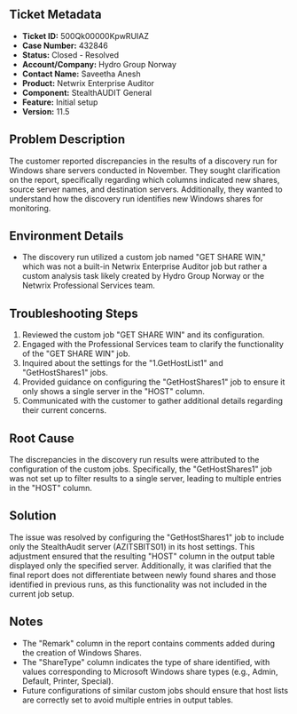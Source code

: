 ## Ticket Metadata
- **Ticket ID:** 500Qk00000KpwRUIAZ
- **Case Number:** 432846
- **Status:** Closed - Resolved
- **Account/Company:** Hydro Group Norway
- **Contact Name:** Saveetha Anesh
- **Product:** Netwrix Enterprise Auditor
- **Component:** StealthAUDIT General
- **Feature:** Initial setup
- **Version:** 11.5

## Problem Description
The customer reported discrepancies in the results of a discovery run for Windows share servers conducted in November. They sought clarification on the report, specifically regarding which columns indicated new shares, source server names, and destination servers. Additionally, they wanted to understand how the discovery run identifies new Windows shares for monitoring.

## Environment Details
- The discovery run utilized a custom job named "GET SHARE WIN," which was not a built-in Netwrix Enterprise Auditor job but rather a custom analysis task likely created by Hydro Group Norway or the Netwrix Professional Services team.

## Troubleshooting Steps
1. Reviewed the custom job "GET SHARE WIN" and its configuration.
2. Engaged with the Professional Services team to clarify the functionality of the "GET SHARE WIN" job.
3. Inquired about the settings for the "1.GetHostList1" and "GetHostShares1" jobs.
4. Provided guidance on configuring the "GetHostShares1" job to ensure it only shows a single server in the "HOST" column.
5. Communicated with the customer to gather additional details regarding their current concerns.

## Root Cause
The discrepancies in the discovery run results were attributed to the configuration of the custom jobs. Specifically, the "GetHostShares1" job was not set up to filter results to a single server, leading to multiple entries in the "HOST" column.

## Solution
The issue was resolved by configuring the "GetHostShares1" job to include only the StealthAudit server (AZITSBITS01) in its host settings. This adjustment ensured that the resulting "HOST" column in the output table displayed only the specified server. Additionally, it was clarified that the final report does not differentiate between newly found shares and those identified in previous runs, as this functionality was not included in the current job setup.

## Notes
- The "Remark" column in the report contains comments added during the creation of Windows Shares.
- The "ShareType" column indicates the type of share identified, with values corresponding to Microsoft Windows share types (e.g., Admin, Default, Printer, Special).
- Future configurations of similar custom jobs should ensure that host lists are correctly set to avoid multiple entries in output tables.